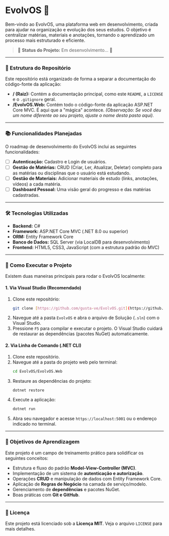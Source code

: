 # EvolvOS 🚀

Bem-vindo ao EvolvOS, uma plataforma web em desenvolvimento, criada para ajudar na organização e evolução dos seus estudos. O objetivo é centralizar matérias, materiais e anotações, tornando o aprendizado um processo mais estruturado e eficiente.

> 🚧 **Status do Projeto:** Em desenvolvimento... 🚧

---

### 📂 Estrutura do Repositório

Este repositório está organizado de forma a separar a documentação do código-fonte da aplicação:

-   **/ (Raiz):** Contém a documentação principal, como este `README`, a `LICENSE` e o `.gitignore` geral.
-   **/EvolvOS.Web:** Contém todo o código-fonte da aplicação ASP.NET Core MVC. É aqui que a "mágica" acontece.
    *(Observação: Se você deu um nome diferente ao seu projeto, ajuste o nome desta pasta aqui).*

---

### 📚 Funcionalidades Planejadas

O roadmap de desenvolvimento do EvolvOS inclui as seguintes funcionalidades:

-   [ ] **Autenticação:** Cadastro e Login de usuários.
-   [ ] **Gestão de Matérias:** CRUD (Criar, Ler, Atualizar, Deletar) completo para as matérias ou disciplinas que o usuário está estudando.
-   [ ] **Gestão de Materiais:** Adicionar materiais de estudo (links, anotações, vídeos) a cada matéria.
-   [ ] **Dashboard Pessoal:** Uma visão geral do progresso e das matérias cadastradas.

---

### 🛠️ Tecnologias Utilizadas

-   **Backend:** C#
-   **Framework:** ASP.NET Core MVC (.NET 8.0 ou superior)
-   **ORM:** Entity Framework Core
-   **Banco de Dados:** SQL Server (via LocalDB para desenvolvimento)
-   **Frontend:** HTML5, CSS3, JavaScript (com a estrutura padrão do MVC)

---

### 🏁 Como Executar o Projeto

Existem duas maneiras principais para rodar o EvolvOS localmente:

#### 1. Via Visual Studio (Recomendado)

1.  Clone este repositório:
    ```bash
    git clone [https://github.com/gusta-ve/EvolvOS.git](https://github.com/gusta-ve/EvolvOS.git)
    ```
2.  Navegue até a pasta `EvolvOS` e abra o arquivo de Solução (`.sln`) com o Visual Studio.
3.  Pressione `F5` para compilar e executar o projeto. O Visual Studio cuidará de restaurar as dependências (pacotes NuGet) automaticamente.

#### 2. Via Linha de Comando (.NET CLI)

1.  Clone este repositório.
2.  Navegue até a pasta do projeto web pelo terminal:
    ```bash
    cd EvolvOS/EvolvOS.Web
    ```
3.  Restaure as dependências do projeto:
    ```bash
    dotnet restore
    ```
4.  Execute a aplicação:
    ```bash
    dotnet run
    ```
5.  Abra seu navegador e acesse `https://localhost:5001` ou o endereço indicado no terminal.

---

### 🎯 Objetivos de Aprendizagem

Este projeto é um campo de treinamento prático para solidificar os seguintes conceitos:

-   Estrutura e fluxo do padrão **Model-View-Controller (MVC)**.
-   Implementação de um sistema de **autenticação e autorização**.
-   Operações **CRUD** e manipulação de dados com Entity Framework Core.
-   Aplicação de **Regras de Negócio** na camada de serviço/modelo.
-   Gerenciamento de **dependências** e pacotes NuGet.
-   Boas práticas com **Git e GitHub**.

---

### 📄 Licença

Este projeto está licenciado sob a **Licença MIT**. Veja o arquivo `LICENSE` para mais detalhes.